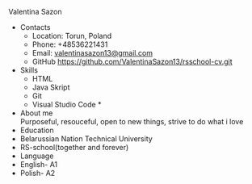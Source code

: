 Valentina Sazon
* Contacts 
  * Location: Torun, Poland
  * Phone: +48536221431
  * Email: valentinasazon13@gmail.com
  * GitHub https://github.com/ValentinaSazon13/rsschool-cv.git
* Skills
  * HTML
  * Java Skript
  * Git
  * Visual Studio Code *
 * About me  
 Purposeful, resouceful, open to new things, strive to do what i love
 * Education 
  * Belarussian Nation Technical University
  * RS-school(together and forever)
 * Language
  * English- A1
 * Polish- A2